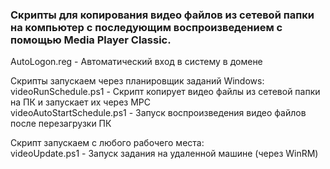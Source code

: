 <h3> Скрипты для копирования видео файлов из сетевой папки на компьютер с последующим воспроизведением с помощью Media Player Classic.</h3>

AutoLogon.reg - Автоматический вход в систему в домене

Скрипты запускаем через планировщик заданий Windows:<br>
videoRunSchedule.ps1 - Скрипт копирует видео файлы из сетевой папки на ПК и запускает их через MPC<br>
videoAutoStartSchedule.ps1 - Запуск воспроизведения видео файлов после перезагрузки ПК
    
Скрипт запускаем с любого рабочего места:<br>
videoUpdate.ps1 - Запуск задания на удаленной машине (через WinRM)

